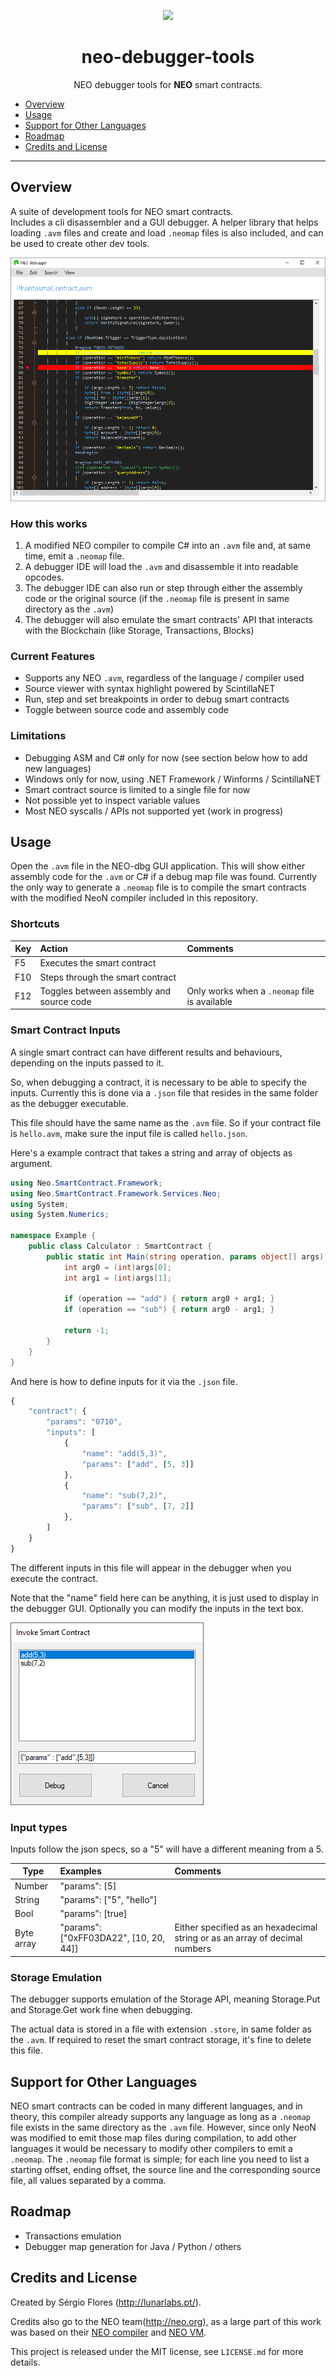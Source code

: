 <p align="center">
  <img 
    src="http://res.cloudinary.com/vidsy/image/upload/v1503160820/CoZ_Icon_DARKBLUE_200x178px_oq0gxm.png" 
    width="125px"
  >
</p>

<h1 align="center">neo-debugger-tools</h1>

<p align="center">
  NEO debugger tools for <b>NEO</b> smart contracts.
</p>

- [Overview](#overview)
- [Usage](#usage)
- [Support for Other Languages](#support-for-other-languages)
- [Roadmap](#roadmap)
- [Credits and License](#credits-and-license)

---

## Overview
A suite of development tools for NEO smart contracts.  
Includes a cli disassembler and a GUI debugger. A helper library that helps loading `.avm` files and create and load `.neomap` files is also included, and can be used to create other dev tools.

![Debugger Screenshot](images/debugger.png)

### How this works

1. A modified NEO compiler to compile C# into an `.avm` file and, at same time, emit a `.neomap` file.
2. A debugger IDE will load the `.avm` and disassemble it into readable opcodes.
3. The debugger IDE can also run or step through either the assembly code or the original source (if the `.neomap` file is present in same directory as the `.avm`)
4. The debugger will also emulate the smart contracts' API that interacts with the Blockchain (like Storage, Transactions, Blocks)

### Current Features

- Supports any NEO `.avm`, regardless of the language / compiler used
- Source viewer with syntax highlight powered by ScintillaNET
- Run, step and set breakpoints in order to debug smart contracts
- Toggle between source code and assembly code

### Limitations

- Debugging ASM and C# only for now (see section below how to add new languages)
- Windows only for now, using .NET Framework / Winforms / ScintillaNET
- Smart contract source is limited to a single file for now
- Not possible yet to inspect variable values
- Most NEO syscalls / APIs not supported yet (work in progress)


## Usage

Open the `.avm` file in the NEO-dbg GUI application.
This will show either assembly code for the `.avm` or C# if a debug map file was found.
Currently the only way to generate a `.neomap` file is to compile the smart contracts with the modified NeoN compiler included in this repository.

### Shortcuts

| Key           | Action                                    | Comments                                      |
| ------------- |:------------------------------------------| :---------------------------------------------|
| F5            | Executes the smart contract               |                                               |
| F10           | Steps through the smart contract          |                                               |
| F12           | Toggles between assembly and source code  | Only works when a `.neomap` file is available |

### Smart Contract Inputs

A single smart contract can have different results and behaviours, depending on the inputs passed to it.

So, when debugging a contract, it is necessary to be able to specify the inputs. Currently this is done via a `.json` file that resides in the same folder as the debugger executable.

This file should have the same name as the `.avm` file. So if your contract file is `hello.avm`, make sure the input file is called `hello.json`.

Here's a example contract that takes a string and array of objects as argument.

```c#
using Neo.SmartContract.Framework;
using Neo.SmartContract.Framework.Services.Neo;
using System;
using System.Numerics;

namespace Example {
    public class Calculator : SmartContract {
        public static int Main(string operation, params object[] args) {
            int arg0 = (int)args[0];
            int arg1 = (int)args[1];

            if (operation == "add") { return arg0 + arg1; }
            if (operation == "sub") { return arg0 - arg1; }

            return -1;
        }
    }
}
```

And here is how to define inputs for it via the `.json` file.

```javascript
{
	"contract": {
		"params": "0710",
		"inputs": [
			{
				"name": "add(5,3)",
				"params": ["add", [5, 3]]
			},
			{
				"name": "sub(7,2)",
				"params": ["sub", [7, 2]]
			},
		]				
	}
}
```

The different inputs in this file will appear in the debugger when you execute the contract.

Note that the "name" field here can be anything, it is just used to display in the debugger GUI. Optionally you can modify the inputs in the text box.

![Inputs Screenshot](images/inputs.png)

### Input types

Inputs follow the json specs, so a "5" will have a different meaning from a 5.

| Type          | Examples                          		| Comments                                      								|
| ------------- |:------------------------------------------| :-----------------------------------------------------------------------------|
| Number        | "params": [5]               				| 					                            								|
| String        | "params": ["5", "hello"]               	| 					                            								|
| Bool        	| "params": [true]             				| 					                  									        |
| Byte array    | "params": ["0xFF03DA22", [10, 20, 44]]    | Either specified as an hexadecimal string or as an array of decimal numbers	|


### Storage Emulation

The debugger supports emulation of the Storage API, meaning Storage.Put and Storage.Get work fine when debugging. 

The actual data is stored in a file with extension `.store`, in same folder as the `.avm`. If required to reset the smart contract storage, it's fine to delete this file.

## Support for Other Languages

NEO smart contracts can be coded in many different languages, and in theory, this compiler already supports any language as long as a `.neomap` file exists in the same directory as the `.avm` file.
However, since only NeoN was modified to emit those map files during compilation, to add other languages it would be necessary to modify other compilers to emit a `.neomap`.
The `.neomap` file format is simple; for each line you need to list a starting offset, ending offset, the source line and the corresponding source file, all values separated by a comma.


## Roadmap
- Transactions emulation
- Debugger map generation for Java / Python / others


## Credits and License

Created by Sérgio Flores (<http://lunarlabs.pt/>).

Credits also go to the NEO team(<http://neo.org>), as a large part of this work was based on their [NEO compiler](https://github.com/neo-project/neo-compiler) and [NEO VM](https://github.com/neo-project/neo-vm).

This project is released under the MIT license, see `LICENSE.md` for more details.